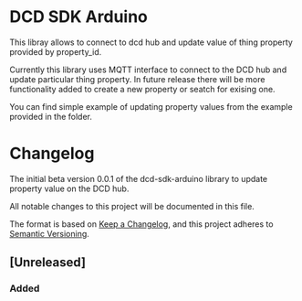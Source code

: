 # DCD SDK Arduino

This libray allows to connect to dcd hub and update value of thing property provided by property_id.

Currently this library uses MQTT interface to connect to the DCD hub and update particular thing property. In future release there will be more functionality added to create a new property or seatch for exising one.

You can find simple example of updating property values from the example provided in the folder.

# Changelog

The initial beta version 0.0.1 of the dcd-sdk-arduino library to update property value on the DCD hub.

All notable changes to this project will be documented in this file.

The format is based on [Keep a Changelog](https://keepachangelog.com/en/1.0.0/),
and this project adheres to [Semantic Versioning](https://semver.org/spec/v2.0.0.html).

## [Unreleased]



### Added
